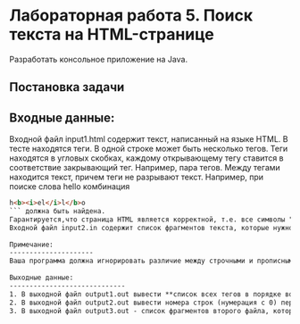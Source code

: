 Лабораторная работа 5.  Поиск текста на HTML-странице
==========================================================================================================================================
 
Разработать консольное приложение на Java.
 
Постановка задачи
------------------------------------------
 
Входные данные:
---------------------------------
Входной файл input1.html содержит текст, написанный на языке HTML.
В тесте находятся теги. В одной строке может быть несколько тегов. Теги находятся в угловых скобках, каждому открывающему тегу ставится в соответствие закрывающий тег. Например, пара тегов<b></b>.
Между тегами находится текст, причем теги не разрывают текст. Например, при поиске слова hello комбинация 
```html
h<b><i>el</i>l</b>o
``` должна быть найдена.
Гарантируется,что страница HTML является корректной, т.е. все символы "<" и ">" используются только в тегах, все теги записаны корректно.
Входной файл input2.in содержит список фрагментов текста, которые нужно найти в первом файле, записанных через разделители (точка с запятой). Может быть несколько строк.
 
Примечание: 
---------------------
Ваша программа должна игнорировать различие между строчными и прописными буквами и для тегов и для искомого контекста. 
 
Выходные данные:
-----------------------------
1. В выходной файл output1.out вывести **список всех тегов в порядке возрастания количества символов тега**.
2. В выходной файл output2.out вывести номера строк (нумерация с 0) первого файла, в которых был найден искомый контекст в первый раз или -1 , если не был найден.
3. В выходной файл output3.out - список фрагментов второго файла, которые НЕ были найдены в первом файле.
